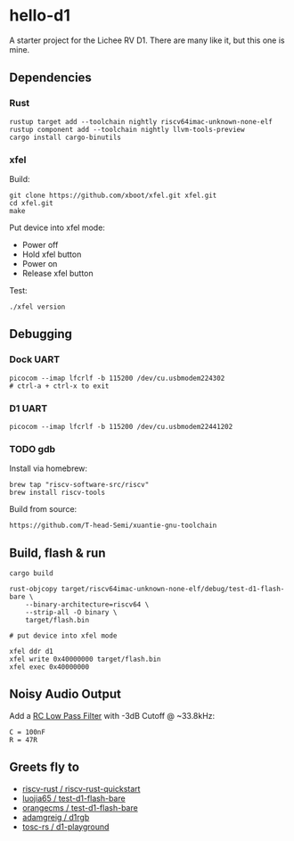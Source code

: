 # hello-d1

A starter project for the Lichee RV D1. There are many like it, but this one is mine.

## Dependencies

### Rust

    rustup target add --toolchain nightly riscv64imac-unknown-none-elf
    rustup component add --toolchain nightly llvm-tools-preview
    cargo install cargo-binutils

### xfel

Build:

    git clone https://github.com/xboot/xfel.git xfel.git
    cd xfel.git
    make

Put device into xfel mode:

* Power off
* Hold xfel button
* Power on
* Release xfel button

Test:

    ./xfel version



## Debugging

### Dock UART

    picocom --imap lfcrlf -b 115200 /dev/cu.usbmodem224302
    # ctrl-a + ctrl-x to exit

### D1 UART

    picocom --imap lfcrlf -b 115200 /dev/cu.usbmodem22441202

### TODO gdb

Install via homebrew:

    brew tap "riscv-software-src/riscv"
    brew install riscv-tools

Build from source:

    https://github.com/T-head-Semi/xuantie-gnu-toolchain



## Build, flash & run

    cargo build

    rust-objcopy target/riscv64imac-unknown-none-elf/debug/test-d1-flash-bare \
        --binary-architecture=riscv64 \
        --strip-all -O binary \
        target/flash.bin

    # put device into xfel mode

    xfel ddr d1
    xfel write 0x40000000 target/flash.bin
    xfel exec 0x40000000


## Noisy Audio Output

Add a [RC Low Pass Filter](https://www.digikey.com/en/resources/conversion-calculators/conversion-calculator-low-pass-and-high-pass-filter) with -3dB Cutoff @ ~33.8kHz:

    C = 100nF
    R = 47R


## Greets fly to

* [riscv-rust / riscv-rust-quickstart](https://github.com/riscv-rust/riscv-rust-quickstart)
* [luojia65 / test-d1-flash-bare](https://github.com/luojia65/test-d1-flash-bare)
* [orangecms / test-d1-flash-bare](https://github.com/orangecms/test-d1-flash-bare/tree/dram-rerere)
* [adamgreig / d1rgb](https://github.com/adamgreig/d1rgb)
* [tosc-rs / d1-playground](https://github.com/tosc-rs/d1-playground)
